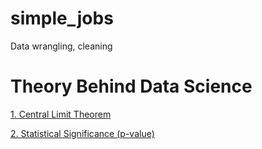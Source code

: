 # simple_jobs
Data wrangling, cleaning

# Theory Behind Data Science
[1. Central Limit Theorem](https://github.com/zmerpez/simple_jobs/blob/main/Central_Limit_Theorem.md)

[2. Statistical Significance (p-value)](https://github.com/zmerpez/simple_jobs/blob/main/Statistical_Significance_p_value.ipynb)

